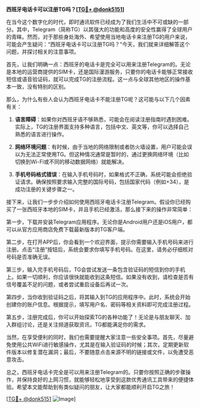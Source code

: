 **西班牙电话卡可以注册TG吗？[[TG💪+ @donk5151](https://t.me/s/donk5151)]**

在当今这个数字化的时代，即时通讯软件已经成为了我们生活中不可或缺的一部分。其中，Telegram（简称TG）以其强大的功能和高度的安全性赢得了全球用户的青睐。然而，对于那些身处海外、希望使用当地电话卡来注册TG的用户来说，可能会产生疑问：“西班牙电话卡可以注册TG吗？”今天，我们就来详细解答这个问题，并探讨相关的注意事项。

首先，让我们明确一点：西班牙的电话卡是完全可以用来注册Telegram的。无论是本地的运营商提供的SIM卡，还是国际漫游服务，只要你的电话卡能够正常接收短信或语音验证码，就可以完成TG的注册流程。这一点与全球其他地区的操作基本一致，没有特别的区别。

那么，为什么有些人会认为西班牙电话卡不能注册TG呢？这可能与以下几个因素有关：

1. **语言障碍**：如果你对西班牙语不够熟悉，可能会在阅读注册指南时遇到困难。实际上，TG的注册界面支持多种语言，包括中文、英文等，你可以选择自己熟悉的语言进行操作。
   
2. **网络环境问题**：有时候，由于当地的网络限制或者防火墙设置，用户可能会误以为无法正常使用TG。但这种情况通常是暂时的，通过更换网络环境（比如切换到Wi-Fi或不同的移动数据网络）就能解决。

3. **手机号码格式错误**：在输入手机号码时，如果格式不正确，系统可能会拒绝验证请求。确保按照要求输入完整的国际号码，包括国家代码（例如+34），是成功注册的关键步骤之一。

接下来，让我们一步步介绍如何使用西班牙电话卡注册Telegram。假设你已经购买了一张西班牙本地的SIM卡，并且手机已经激活，那么接下来的操作非常简单：

第一步，下载并安装Telegram应用程序。无论你是Android用户还是iOS用户，都可以从官方应用商店免费下载最新版本的TG客户端。

第二步，在打开APP后，你会看到一个欢迎界面，提示你需要输入手机号码来进行注册。点击“注册”按钮后，系统会要求你填写手机号码。在这里，请务必仔细核对号码是否准确无误。

第三步，输入完手机号码后，TG会尝试发送一条包含验证码的短信到你的手机上。如果一切顺利，你应该很快就能收到这条短信。如果没有收到，请检查是否有信号覆盖不足的问题，或者尝试重启设备后再试一次。

第四步，当你收到验证码之后，将其输入到TG的应用程序中。此时，系统会开始创建你的账户信息。根据提示，填写用户名、密码等相关资料即可完成注册过程。

第五步，注册完成后，你可以开始探索TG的各种功能了！无论是与朋友聊天、加入群组讨论，还是关注频道获取资讯，TG都能满足你的需求。

当然，在享受便利的同时，我们也需要提醒大家注意一些安全事项。首先，尽量避免使用公共WiFi进行敏感操作，尤其是在输入验证码的时候；其次，定期更新软件版本以修复潜在漏洞；最后，不要随意点击来源不明的链接或文件，以免遭受恶意攻击。

总之，西班牙电话卡完全是可以用来注册Telegram的。只要你按照正确的步骤操作，并保持良好的上网习惯，就能够轻松地享受到这款优秀通讯工具带来的便捷体验。希望本文能帮助到有类似疑问的朋友，让大家都能顺利开启TG之旅！

[[TG💪+ @donk5151](https://t.me/s/donk5151) ![Image](https://i.postimg.cc/rwNCRYN7/Snipaste-2025-04-30-17-27-05.png)]